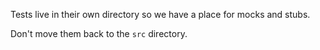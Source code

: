 Tests live in their own directory so we have a place for mocks and stubs.

Don't move them back to the `src` directory.
